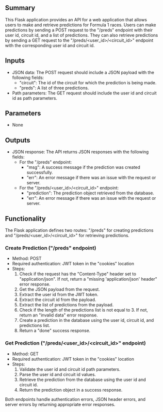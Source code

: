 ## Summary

This Flask application provides an API for a web application that allows users to make and retrieve predictions for Formula 1 races. Users can make predictions by sending a POST request to the "/preds" endpoint with their user id, circuit id, and a list of predictions. They can also retrieve predictions by sending a GET request to the "/preds/<user_id>/<circuit_id>" endpoint with the corresponding user id and circuit id.

## Inputs

- JSON data: The POST request should include a JSON payload with the following fields:
  - "circuit": The id of the circuit for which the prediction is being made.
  - "preds": A list of three predictions.
- Path parameters: The GET request should include the user id and circuit id as path parameters.

## Parameters

- None

## Outputs

- JSON response: The API returns JSON responses with the following fields:
  - For the "/preds" endpoint:
    - "msg": A success message if the prediction was created successfully.
    - "err": An error message if there was an issue with the request or server.
  - For the "/preds/<user_id>/<circuit_id>" endpoint:
    - "prediction": The prediction object retrieved from the database.
    - "err": An error message if there was an issue with the request or server.

## Functionality

The Flask application defines two routes: "/preds" for creating predictions and "/preds/<user_id>/<circuit_id>" for retrieving predictions.

### Create Prediction ("/preds" endpoint)

- Method: POST
- Required authentication: JWT token in the "cookies" location
- Steps:
  1. Check if the request has the "Content-Type" header set to "application/json". If not, return a "missing 'application/json' header" error response.
  2. Get the JSON payload from the request.
  3. Extract the user id from the JWT token.
  4. Extract the circuit id from the payload.
  5. Extract the list of predictions from the payload.
  6. Check if the length of the predictions list is not equal to 3. If not, return an "invalid data" error response.
  7. Create a prediction in the database using the user id, circuit id, and predictions list.
  8. Return a "done" success response.

### Get Prediction ("/preds/<user_id>/<circuit_id>" endpoint)

- Method: GET
- Required authentication: JWT token in the "cookies" location
- Steps:
  1. Validate the user id and circuit id path parameters.
  2. Parse the user id and circuit id values.
  3. Retrieve the prediction from the database using the user id and circuit id.
  4. Return the prediction object in a success response.

Both endpoints handle authentication errors, JSON header errors, and server errors by returning appropriate error responses.